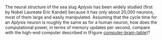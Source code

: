 The neural structure of the sea slug <i>Aplysis</i> has been
widely studied (first by Nobel Laureate Eric Kandel) because it has only
about 20,000 neurons, most of them large and easily manipulated.
Assuming that the cycle time for an <i>Aplysis</i> neuron is
roughly the same as for a human neuron, how does the computational
power, in terms of memory updates per second, compare with the high-end
computer described in (Figure <a class ="insideBookFigRef" target="_blank" href="https://aimacode.github.io/aima-exercises/figures/computer-brain-table.png">computer-brain-table</a>)?
